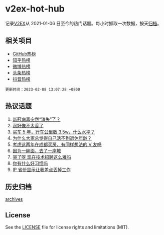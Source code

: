 # v2ex-hot-hub

 记录[V2EX](https://www.v2ex.com/)从 2021-01-06 日至今的热门话题。每小时抓取一次数据，按天[归档](archives)。
 
 ## 相关项目

- [GitHub热榜](https://github.com/lonnyzhang423/github-hot-hub)
- [知乎热榜](https://github.com/lonnyzhang423/zhihu-hot-hub)
- [微博热榜](https://github.com/lonnyzhang423/weibo-hot-hub)
- [头条热榜](https://github.com/lonnyzhang423/toutiao-hot-hub)
- [抖音热榜](https://github.com/lonnyzhang423/douyin-hot-hub)


 `更新时间：2023-02-08 13:07:28 +0800`

## 热议话题

1. [新冠病毒突然“消失”了？](https://www.v2ex.com/t/913973)
1. [润好像不太香了](https://www.v2ex.com/t/914098)
1. [买车 5 年，行车公里数 3.5w，什么水平？](https://www.v2ex.com/t/913921)
1. [为什么大家总觉得自己活不到退休年龄？](https://www.v2ex.com/t/914182)
1. [考虑这两年在成都买房，有同样想法的 V 友吗](https://www.v2ex.com/t/913914)
1. [因为一碗面，去了一座城](https://www.v2ex.com/t/914130)
1. [哭了呀 现在技术招聘这么难吗](https://www.v2ex.com/t/913912)
1. [你有什么好习惯吗](https://www.v2ex.com/t/913920)
1. [IP 省份显示让我差点丢掉工作](https://www.v2ex.com/t/913972)

## 历史归档

[archives](archives)

## License

See the [LICENSE](LICENSE) file for license rights and limitations (MIT).
